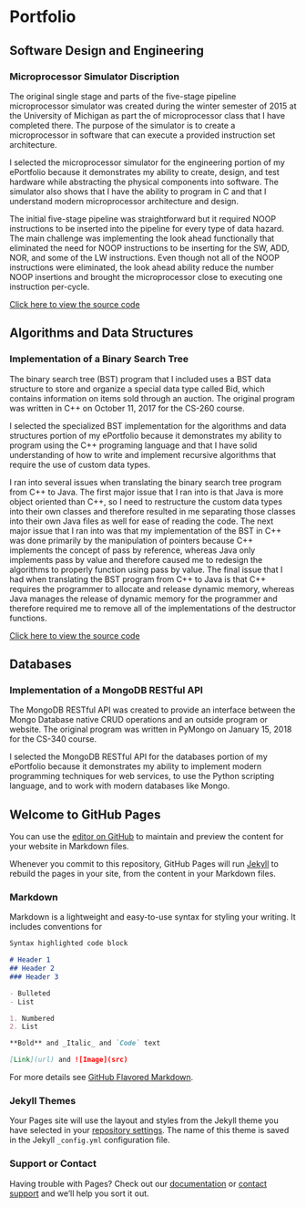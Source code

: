 # Portfolio

## Software Design and Engineering

### Microprocessor Simulator Discription

  The original single stage and parts of the five-stage pipeline microprocessor simulator was created during the winter semester of 2015 at the University of Michigan as part the of microprocessor class that I have completed there.  The purpose of the simulator is to create a microprocessor in software that can execute a provided instruction set architecture.
  
  I selected the microprocessor simulator for the engineering portion of my ePortfolio because it demonstrates my ability to create, design, and test hardware while abstracting the physical components into software.  The simulator also shows that I have the ability to program in C and that I understand modern microprocessor architecture and design.
  
  The initial five-stage pipeline was straightforward but it required NOOP instructions to be inserted into the pipeline for every type of data hazard.  The main challenge was implementing the look ahead functionally that eliminated the need for NOOP instructions to be inserting for the SW, ADD, NOR, and some of the LW instructions.  Even though not all of the NOOP instructions were eliminated, the look ahead ability reduce the number NOOP insertions and brought the microprocessor close to executing one instruction per-cycle.
  
  [Click here to view the source code](https://github.com/chriswilloughby3/CSCapstone/blob/master/fiveStageSimulator.c)

## Algorithms and Data Structures

### Implementation of a Binary Search Tree

  The binary search tree (BST) program that I included uses a BST data structure to store and organize a special data type called Bid, which contains information on items sold through an auction.  The original program was written in C++ on October 11, 2017 for the CS-260 course.
  
  I selected the specialized BST implementation for the algorithms and data structures portion of my ePortfolio because it demonstrates my ability to program using the C++ programing language and that I have solid understanding of how to write and implement recursive algorithms that require the use of custom data types. 
  
  I ran into several issues when translating the binary search tree program from C++ to Java.  The first major issue that I ran into is that Java is more object oriented than C++, so I need to restructure the custom data types into their own classes and therefore resulted in me separating those classes into their own Java files as well for ease of reading the code.  The next major issue that I ran into was that my implementation of the BST in C++ was done primarily by the manipulation of pointers because C++ implements the concept of pass by reference, whereas Java only implements pass by value and therefore caused me to redesign the algorithms to properly function using pass by value.  The final issue that I had when translating the BST program from C++ to Java is that C++ requires the programmer to allocate and release dynamic memory, whereas Java manages the release of dynamic memory for the programmer and therefore required me to remove all of the implementations of the destructor functions.  
  
  [Click here to view the source code](https://github.com/chriswilloughby3/CSCapstone/tree/master/BST%20Application)
  
## Databases

### Implementation of a MongoDB RESTful API

  The MongoDB RESTful API was created to provide an interface between the Mongo Database native CRUD operations and an outside program or website.  The original program was written in PyMongo on January 15, 2018 for the CS-340 course.

  I selected the MongoDB RESTful API for the databases portion of my ePortfolio because it demonstrates my ability to implement modern programming techniques for web services, to use the Python scripting language, and to work with modern databases like Mongo.


## Welcome to GitHub Pages

You can use the [editor on GitHub](https://github.com/chriswilloughby3/CSCapstone/edit/master/index.md) to maintain and preview the content for your website in Markdown files.

Whenever you commit to this repository, GitHub Pages will run [Jekyll](https://jekyllrb.com/) to rebuild the pages in your site, from the content in your Markdown files.

### Markdown

Markdown is a lightweight and easy-to-use syntax for styling your writing. It includes conventions for

```markdown
Syntax highlighted code block

# Header 1
## Header 2
### Header 3

- Bulleted
- List

1. Numbered
2. List

**Bold** and _Italic_ and `Code` text

[Link](url) and ![Image](src)
```

For more details see [GitHub Flavored Markdown](https://guides.github.com/features/mastering-markdown/).

### Jekyll Themes

Your Pages site will use the layout and styles from the Jekyll theme you have selected in your [repository settings](https://github.com/chriswilloughby3/CSCapstone/settings). The name of this theme is saved in the Jekyll `_config.yml` configuration file.

### Support or Contact

Having trouble with Pages? Check out our [documentation](https://help.github.com/categories/github-pages-basics/) or [contact support](https://github.com/contact) and we’ll help you sort it out.
